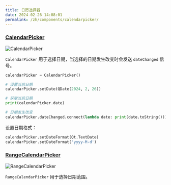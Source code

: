 ```yaml
---
title: 日历选择器
date: 2024-02-26 14:08:01
permalink: /zh/components/calendarpicker/
---
```


### [CalendarPicker](https://pyqt-fluent-widgets.readthedocs.io/zh-cn/latest/autoapi/qfluentwidgets/components/date_time/calendar_picker/index.html#qfluentwidgets.components.date_time.calendar_picker.CalendarPicker)

![CalendarPicker](/img/components/calendarpicker/CalendarPicker.png)

`CalendarPicker` 用于选择日期，当选择的日期发生改变时会发送 `dateChanged` 信号。

```python
calendarPicker = CalendarPicker()

# 设置当前日期
calendarPicker.setDate(QDate(2024, 2, 26))

# 获取当前日期
print(calendarPicker.date)

# 日期发生改变
calendarPicker.dateChanged.connect(lambda date: print(date.toString()))
```

设置日期格式：

```python
calendarPicker.setDateFormat(Qt.TextDate)
calendarPicker.setDateFormat('yyyy-M-d')
```

### [RangeCalendarPicker](https://qfluentwidgets.com/zh/price)

![RangeCalendarPicker](/img/components/calendarpicker/RangeCalendarPicker.png)

`RangeCalendarPicker` 用于选择日期范围。